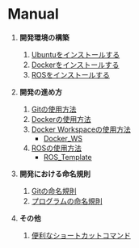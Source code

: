 # **Manual**

1. **開発環境の構築**
    1. [Ubuntuをインストールする](/docs/install_ubuntu.md)
    2. [Dockerをインストールする](/docs/install_docker.md)
    3. [ROSをインストールする](/docs/install_ros.md)

2. **開発の進め方**
    1. [Gitの使用方法](/docs/using_git.md)
    2. [Dockerの使用方法](/docs/using_docker.md)
    3. [Docker Workspaceの使用方法](/docs/using_docker_ws.md)
       - [Docker_WS](https://github.com/Yuki-Ikeda0810/Docker_WS)
    5. [ROSの使用方法](/docs/using_ros.md)
       - [ROS_Template](https://github.com/Yuki-Ikeda0810/ROS_template)

3. **開発における命名規則**
    1. [Gitの命名規則](/docs/git_style.md)
    2. [プログラムの命名規則](/docs/coding_style.md)
 
4. **その他**
    1. [便利なショートカットコマンド](/docs/set_command.md)

